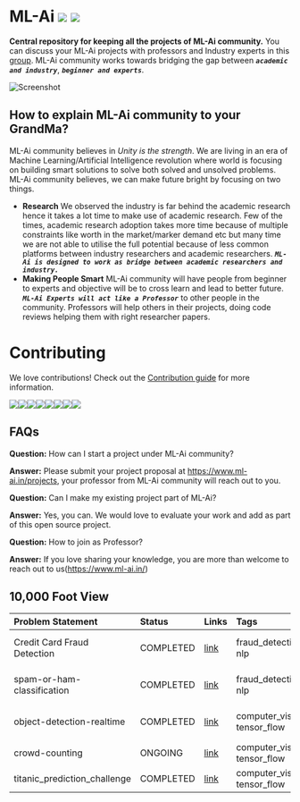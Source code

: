 # ML-Ai [![](https://img.shields.io/github/release/sourcerer-io/hall-of-fame.svg?colorB=58839b)](https://github.com/sourcerer-io/hall-of-fame/releases) [![](https://img.shields.io/github/license/sourcerer-io/hall-of-fame.svg?colorB=ff0000)](https://github.com/KrishnaKumarTiwari/ml-ai/blob/master/LICENSE.md)

**Central repository for keeping all the projects of ML-Ai community.** You can discuss your ML-Ai projects with professors and Industry experts in this [group](https://www.linkedin.com/groups/10494159/). 
ML-Ai community works towards bridging the gap between **_`academic and industry`_**, **_`beginner and experts`_**. 

![Screenshot](ml-ai-community-intro.gif)


## How to explain ML-Ai community to your GrandMa?

ML-Ai community believes in _Unity is the strength_. We are living in an era of Machine Learning/Artificial Intelligence
revolution where world is focusing on building smart solutions to solve both solved and unsolved problems. 
ML-Ai community believes, we can make future bright by focusing on two things.

- **Research** We observed the industry is far behind the academic research hence it takes
a lot time to make use of academic research. Few of the times, academic research adoption takes more time because of 
multiple constraints like worth in the market/marker demand etc but many time we are not able to utilise the full potential 
because of less common platforms between industry researchers and academic researchers. _**`ML-Ai is designed to work as bridge between
academic researchers and industry.`**_
- **Making People Smart** ML-Ai community will have people from beginner to experts and objective will be to cross learn and lead to better future. _**`ML-Ai Experts will act like a Professor`**_ to other people in the community. Professors will help others in their projects, doing code reviews helping them with right researcher papers. 


Contributing
============

We love contributions! Check out the [Contribution guide](https://github.com/KrishnaKumarTiwari/ml-ai/blob/master/CONTRIBUTING.md) for more information.

[![](https://sourcerer.io/fame/KrishnaKumarTiwari/ML-AI-Community/ml-ai/images/0)](https://sourcerer.io/fame/KrishnaKumarTiwari/ML-AI-Community/ml-ai/links/0)[![](https://sourcerer.io/fame/KrishnaKumarTiwari/ML-AI-Community/ml-ai/images/1)](https://sourcerer.io/fame/KrishnaKumarTiwari/ML-AI-Community/ml-ai/links/1)[![](https://sourcerer.io/fame/KrishnaKumarTiwari/ML-AI-Community/ml-ai/images/2)](https://sourcerer.io/fame/KrishnaKumarTiwari/ML-AI-Community/ml-ai/links/2)[![](https://sourcerer.io/fame/KrishnaKumarTiwari/ML-AI-Community/ml-ai/images/3)](https://sourcerer.io/fame/KrishnaKumarTiwari/ML-AI-Community/ml-ai/links/3)[![](https://sourcerer.io/fame/KrishnaKumarTiwari/ML-AI-Community/ml-ai/images/4)](https://sourcerer.io/fame/KrishnaKumarTiwari/ML-AI-Community/ml-ai/links/4)[![](https://sourcerer.io/fame/KrishnaKumarTiwari/ML-AI-Community/ml-ai/images/5)](https://sourcerer.io/fame/KrishnaKumarTiwari/ML-AI-Community/ml-ai/links/5)[![](https://sourcerer.io/fame/KrishnaKumarTiwari/ML-AI-Community/ml-ai/images/6)](https://sourcerer.io/fame/KrishnaKumarTiwari/ML-AI-Community/ml-ai/links/6)[![](https://sourcerer.io/fame/KrishnaKumarTiwari/ML-AI-Community/ml-ai/images/7)](https://sourcerer.io/fame/KrishnaKumarTiwari/ML-AI-Community/ml-ai/links/7)


## FAQs

**Question:** How can I start a project under ML-Ai community?
 
**Answer:** Please submit your project proposal at https://www.ml-ai.in/projects, your professor from ML-Ai community will reach out to you.

**Question:** Can I make my existing project part of ML-Ai?

**Answer:** Yes, you can. We would love to evaluate your work and add as part of this open source project.

**Question:** How to join as Professor?

**Answer:** If you love sharing your knowledge, you are more than welcome to reach out to us(https://www.ml-ai.in/) 


## 10,000 Foot View

| Problem Statement  | Status | Links | Tags| Students | Professors |
|:------------- | :------------- |:-------------|:-------------|:-------------|:-------------|
| Credit Card Fraud Detection | COMPLETED |[link](https://github.com/ML-AI-Community/ml-ai/tree/master/credit-card-fraud-detection) | fraud_detection, nlp||[Krishna Kumar Tiwari](https://www.linkedin.com/in/agentkk/)|
| spam-or-ham-classification  | COMPLETED | [link](https://github.com/ML-AI-Community/ml-ai/tree/master/spam-or-ham-classification) | fraud_detection, nlp||[Krishna Kumar Tiwari](https://www.linkedin.com/in/agentkk/)|
| object-detection-realtime   | COMPLETED | [link](https://github.com/ML-AI-Community/ml-ai/tree/master/object-detection-realtime)|computer_vision, tensor_flow||[Krishna Kumar Tiwari](https://www.linkedin.com/in/agentkk/)|
| crowd-counting              | ONGOING | [link](https://github.com/ML-AI-Community/ml-ai/tree/master/crowd-counting) |computer_vision, tensor_flow|||
|titanic_prediction_challenge| COMPLETED | [link](https://github.com/ML-AI-Community/ml-ai/tree/master/titanic_prediction_challenge) |computer_vision, tensor_flow|||

